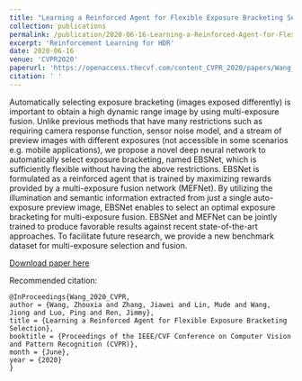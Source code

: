 ```yaml
---
title: "Learning a Reinforced Agent for Flexible Exposure Bracketing Selection"
collection: publications
permalink: /publication/2020-06-16-Learning-a-Reinforced-Agent-for-Flexible-Exposure-Bracketing-Selection  https://openaccess.thecvf.com/content_CVPR_2020/html/Wang_Learning_a_Reinforced_Agent_for_Flexible_Exposure_Bracketing_Selection_CVPR_2020_paper.html
excerpt: 'Reinforcement Learning for HDR'
date: 2020-06-16
venue: 'CVPR2020'
paperurl: 'https://openaccess.thecvf.com/content_CVPR_2020/papers/Wang_Learning_a_Reinforced_Agent_for_Flexible_Exposure_Bracketing_Selection_CVPR_2020_paper.pdf'
citation: ' '
---
```


Automatically selecting exposure bracketing (images exposed differently) is important to obtain a high dynamic range image by using multi-exposure fusion. Unlike previous methods that have many restrictions such as requiring camera response function, sensor noise model, and a stream of preview images with different exposures (not accessible in some scenarios e.g. mobile applications), we propose a novel deep neural network to automatically select exposure bracketing, named EBSNet, which is sufficiently flexible without having the above restrictions. EBSNet is formulated as a reinforced agent that is trained by maximizing rewards provided by a multi-exposure fusion network (MEFNet). By utilizing the illumination and semantic information extracted from just a single auto-exposure preview image, EBSNet enables to select an optimal exposure bracketing for multi-exposure fusion. EBSNet and MEFNet can be jointly trained to produce favorable results against recent state-of-the-art approaches. To facilitate future research, we provide a new benchmark dataset for multi-exposure selection and fusion.

[Download paper here](https://openaccess.thecvf.com/content_CVPR_2020/papers/Wang_Learning_a_Reinforced_Agent_for_Flexible_Exposure_Bracketing_Selection_CVPR_2020_paper.pdf)

Recommended citation:  

```
@InProceedings{Wang_2020_CVPR,
author = {Wang, Zhouxia and Zhang, Jiawei and Lin, Mude and Wang, Jiong and Luo, Ping and Ren, Jimmy},
title = {Learning a Reinforced Agent for Flexible Exposure Bracketing Selection},
booktitle = {Proceedings of the IEEE/CVF Conference on Computer Vision and Pattern Recognition (CVPR)},
month = {June},
year = {2020}
}
```
